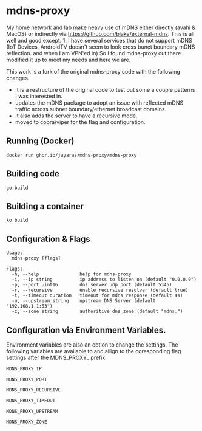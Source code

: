 # mdns-proxy
My home network and lab make heavy use of mDNS either directly (avahi & MacOS) or indirectly via https://github.com/blake/external-mdns.  This is all well and good except.  1.  I have several services that do not support mDNS (IoT Devices, AndroidTV doesn't seem to look cross bunet boundary mDNS reflection. and when I am VPN'ed in) So I found mdns-proxy out there modified it up to meet my needs and here we are.

This work is a fork of the original mdns-proxy code with the following changes.
* It is a restructure of the original code to test out some a couple patterns I was interested in.
* updates the mDNS package to adopt an issue with reflected mDNS traffic across subnet boundary/ethernet broadcast domains.  
* It also adds the server to have a recursive mode. 
* moved to cobra/viper for the flag and configuration.

## Running (Docker)
`docker run ghcr.io/jayaras/mdns-proxy/mdns-proxy`
## Building code
`go build`
## Building a container
`ko build`
## Configuration & Flags
```
Usage:
  mdns-proxy [flags]

Flags:
  -h, --help               help for mdns-proxy
  -i, --ip string          ip address to listen on (default "0.0.0.0")
  -p, --port uint16        dns server udp port (default 5345)
  -r, --recursive          enable recursive resolver (default true)
  -t, --timeout duration   timeout for mdns response (default 4s)
  -u, --upstream string    upstream DNS Server (default "192.168.1.1:53")
  -z, --zone string        authoritive dns zone (default "mdns.")
```
## Configuration via Environment Variables.  
Environment variables are also an option to change the settings.  The following variables are available to and allign to the coresponding flag settings after the MDNS_PROXY_ prefix.

```MDNS_PROXY_IP```

```MDNS_PROXY_PORT```

```MDNS_PROXY_RECURSIVE```

```MDNS_PROXY_TIMEOUT```

```MDNS_PROXY_UPSTREAM```

```MDNS_PROXY_ZONE```